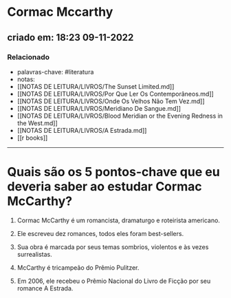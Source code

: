 # Cormac Mccarthy
## criado em: 18:23 09-11-2022

### Relacionado
- palavras-chave: #literatura 
- notas: 
- [[NOTAS DE LEITURA/LIVROS/The Sunset Limited.md]]
- [[NOTAS DE LEITURA/LIVROS/Por Que Ler Os Contemporâneos.md]]
- [[NOTAS DE LEITURA/LIVROS/Onde Os Velhos Não Tem Vez.md]]
- [[NOTAS DE LEITURA/LIVROS/Meridiano De Sangue.md]]
- [[NOTAS DE LEITURA/LIVROS/Blood Meridian or the Evening Redness in the West.md]]
- [[NOTAS DE LEITURA/LIVROS/A Estrada.md]]
- [[r books]]
---
# Quais são os 5 pontos-chave que eu deveria saber ao estudar Cormac McCarthy?

1. Cormac McCarthy é um romancista, dramaturgo e roteirista americano.

2. Ele escreveu dez romances, todos eles foram best-sellers.

3. Sua obra é marcada por seus temas sombrios, violentos e às vezes surrealistas.

4. McCarthy é tricampeão do Prêmio Pulitzer.

5. Em 2006, ele recebeu o Prêmio Nacional do Livro de Ficção por seu romance A Estrada.

